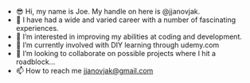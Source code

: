 - 😎 Hi, my name is Joe. My handle on here is @jjanovjak.
- 🐒 I have had a wide and varied career with a number of fascinating experiences.
- 👀 I’m interested in improving my abilities at coding and development.
- 🌱 I’m currently involved with DIY learning through udemy.com
- 💞️ I’m looking to collaborate on possible projects where I hit a roadblock...
- 📫 How to reach me jjanovjak@gmail.com

<!---
jjanovjak/jjanovjak is a ✨ special ✨ repository because its `README.md` (this file) appears on your GitHub profile.
You can click the Preview link to take a look at your changes.
--->
